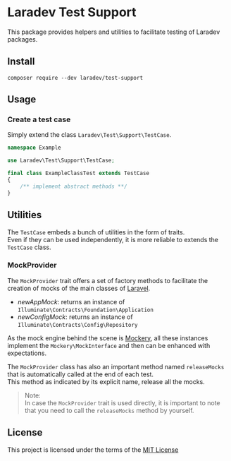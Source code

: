 Laradev Test Support
====================
This package provides helpers and utilities to facilitate testing of Laradev packages.

Install
-------
`composer require --dev laradev/test-support`

Usage
-----
### Create a test case
Simply extend the class `Laradev\Test\Support\TestCase`.    

```php
namespace Example

use Laradev\Test\Support\TestCase;

final class ExampleClassTest extends TestCase
{
    /** implement abstract methods **/
} 
```

Utilities
---------
The `TestCase` embeds a bunch of utilities in the form of traits.    
Even if they can be used independently, it is more reliable to extends the `TestCase` class.

### MockProvider
The `MockProvider` trait offers a set of factory methods to facilitate the creation of mocks of the main classes of [Laravel][laravel].    
- _newAppMock_: returns an instance of `Illuminate\Contracts\Foundation\Application`
- _newConfigMock_: returns an instance of `Illuminate\Contracts\Config\Repository`

As the mock engine behind the scene is [Mockery][mockery], all these instances implement the `Mockery\MockInterface` and then can be enhanced with expectations.

The `MockProvider` class has also an important method named `releaseMocks` that is automatically called at the end of each test.    
This method as indicated by its explicit name, release all the mocks.

>Note:    
>In case the `MockProvider` trait is used directly, it is important to note
>that you need to call the `releaseMocks` method by yourself.

License
-------
This project is licensed under the terms of the [MIT License](/LICENSE)

[laravel]: https://laravel.com/
[mockery]: http://docs.mockery.io/en/stable/